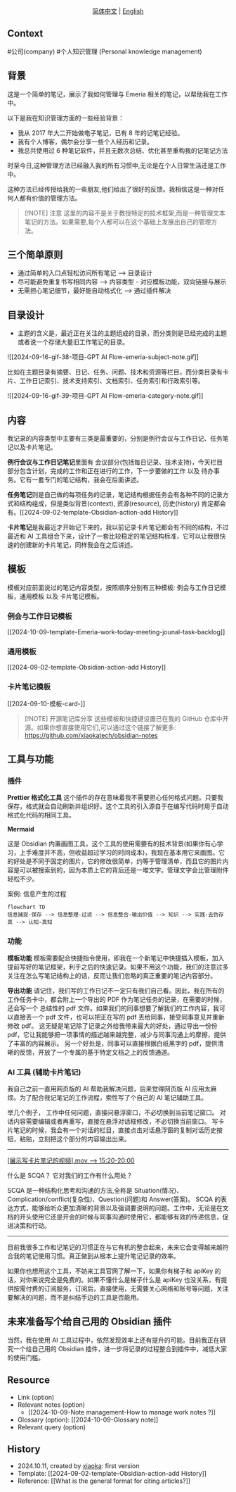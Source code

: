 <p align="center">
  <a href="https://github.com/xiaokatech/obsidian-notes/blob/master/2024-10-09-%E7%AC%94%E8%AE%B0%E7%AE%A1%E7%90%86-%E5%A6%82%E4%BD%95%E7%AE%A1%E7%90%86%E5%B7%A5%E4%BD%9C%E7%AC%94%E8%AE%B0%EF%BC%9F.md">简体中文</a> |
  <a href="https://github.com/xiaokatech/obsidian-notes/blob/master/2024-10-09-Note%20management-How%20to%20manage%20work%20notes%20%3F.md">English</a>
</p>

## Context

#公司(company) #个人知识管理 (Personal knowledge management)

## 背景

这是一个简单的笔记，展示了我如何管理与 Emeria 相关的笔记，以帮助我在工作中。

以下是我在知识管理方面的一些经验背景：

- 我从 2017 年大二开始做电子笔记，已有 8 年的记笔记经验。
- 我有个人博客，偶尔会分享一些个人经历和记录。
- 我总共使用过 6 种笔记软件，并且无数次总结、优化甚至重构我的记笔记方法

时至今日,这种管理方法已经融入我的所有习惯中,无论是在个人日常生活还是工作中。

这种方法已经传授给我的一些朋友,他们给出了很好的反馈。我相信这是一种对任何人都有价值的管理方法。

> [!NOTE] 注意
> 这里的内容不是关于教授特定的技术框架,而是一种管理文本笔记的方法。如果需要,每个人都可以在这个基础上发展出自己的管理方法。

## 三个简单原则

- 通过简单的入口点轻松访问所有笔记 --> 目录设计
- 尽可能避免重复书写相同内容 --> 内容类型 - 对应模板功能，双向链接与展示
- 无需担心笔记细节，最好能自动格式化 --> 通过插件解决

## 目录设计

- 主题的含义是，最近正在关注的主题组成的目录，而分类则是已经完成的主题或者说一个存储大量旧工作笔记的目录。

![[2024-09-16-gif-38-项目-GPT AI Flow-emeria-subject-note.gif]]

比如在主题目录有摘要、日记、任务、问题、技术和资源等栏目，而分类目录有卡片、工作日记索引、技术支持索引、文档索引、任务索引和行政索引等。

![[2024-09-16-gif-39-项目-GPT AI Flow-emeria-category-note.gif]]

## 内容

我记录的内容类型中主要有三类是最重要的，分别是例行会议与工作日记、任务笔记以及卡片笔记。

**例行会议与工作日记笔记**里面有 会议部分(包括每日记录、技术支持)，今天栏目部分包含计划，完成的工作和正在进行的工作，下一步要做的工作 以及 待办事务。它有一套专门的笔记结构，我会在后面讲述。

**任务笔记**则是自己做的每项任务的记录，笔记结构根据任务会有各种不同的记录方式和结构组成，但是类似背景(context), 资源(resource), 历史(history) 肯定都会有。[[2024-09-02-template-Obsidian-action-add History]]

**卡片笔记**是我最近才开始记下来的，我以前记录卡片笔记都会有不同的结构，不过最近和 AI 工具组合下来，设计了一套比较稳定的笔记结构标准，它可以让我很快速的创建新的卡片笔记，同样我会在之后讲述。

## 模板

模板对应前面说过的笔记内容类型，按照顺序分别有三种模板: 例会与工作日记模板，通用模板 以及 卡片笔记模板。

### 例会与工作日记模板

[[2024-10-09-template-Emeria-work-today-meeting-jounal-task-backlog]]

### 通用模板

[[2024-09-02-template-Obsidian-action-add History]]

### 卡片笔记模板

[[2024-09-10-模板-card-<subject>]]

> [!NOTE] 开源笔记库分享
> 这些模板和快捷键设置已在我的 GitHub 仓库中开源。如果你想直接使用它们,可以通过这个链接了解更多: https://github.com/xiaokatech/obsidian-notes

## 工具与功能

### 插件

**Prettier 格式化工具**
这个插件的存在意味着我不需要担心任何格式问题。只要我保存，格式就会自动刷新并组织好。这个工具的引入源自于在编写代码时用于自动格式化代码的相同工具。

**Mermaid**

这是 Obsidian 内置画图工具，这个工具的使用需要有的技术背景(如果你有心学习，上手难度并不高，但收益超过学习的时间成本)，我现在基本用它来画图。它的好处是不同于固定的图片，它的修改很简单，约等于管理清单，而且它的图片内容是可以被搜索到的，因为本质上它的背后还是一堆文字。管理文字会比管理附件轻松不少。

案例: 信息产生的过程

```mermaid
flowchart TD
信息捕捉-保存 --> 信息整理-过滤 --> 信息整合-输出价值 --> 知识 --> 实践-去伪存真 --> 认知-真知
```

### 功能

**模板功能**
模板需要配合快捷指令使用，即我在一个新笔记中快捷插入模板，加入提前写好的笔记框架，利于之后的快速记录。如果不用这个功能，我们的注意过多关注在怎么写笔记结构上的话，反而让我们忽略的真正重要的笔记内容部分。

**导出功能**
请记住，我们写的工作日记不一定只有我们自己看。因此，我在所有的工作任务卡中，都会附上一个导出的 PDF 作为笔记任务的记录，在需要的时候，还会写一个 总结性的 pdf 文件。如果我们的同事想要了解我们的工作内容，我可以直接丢一个 pdf 文件，也可以把正在写的 pdf 丢给同事，接受同事意见并重新修改 pdf。
这无疑是笔记除了记录之外给我带来最大的好处，通过导出一份份 pdf，它让我能够把一项事情的描述越来越完整，减少与同事沟通上的摩擦，提供了丰富的内容展示。
另一个好处是，同事可以直接根据白纸黑字的 pdf，提供清晰的反馈，开放了一个专属的基于特定文档之上的反馈通道。

### AI 工具 (辅助卡片笔记)

我自己之前一直用网页版的 AI 帮助我解决问题，后来觉得网页版 AI 应用太麻烦。为了配合我记笔记的工作流程，索性写了个自己的 AI 笔记辅助工具。

举几个例子，
工作中任何问题，直接问悬浮窗口，不必切换到当前笔记窗口。
对话内容需要编辑或者再重写，直接在悬浮对话框修改，不必切换当前窗口。
写卡片笔记的时候，我会有一个对话的栏目，直接点击对话悬浮窗的复制对话历史按钮，粘贴，立刻把这个部分的内容输出出来。

---

[[展示写卡片笔记的视频].mov --> 15:20-20:00](https://www.bilibili.com/video/BV19xtde6EAi/)

什么是 SCQA？
它对我们的工作有什么用处？

SCQA 是一种结构化思考和沟通的方法,全称是 Situation(情况)、Complication/conflict(复杂性)、Question(问题)和 Answer(答案)。
SCQA 的表达方式，能够给听众更加清晰的背景以及强调要说明的问题。工作中，无论是在文档的开头使用它还是开会的时候与同事沟通时使用它，都能够有效的传递信息，促进决策和行动。

---

目前我很多工作和记笔记的习惯正在与它有机的整合起来，未来它会变得越来越符合我的笔记使用习惯。真正做到从根本上提升笔记记录的效率。

如果你也想用这个工具，不妨来工具官网了解一下，如果你有梯子和 apiKey 的话，对你来说完全是免费的。如果不懂什么是梯子什么是 apiKey 也没关系，有提供按需付费的订阅服务，订阅后，直接使用，无需要关心网络和账号等问题，关注要解决的问题，而不是纠结手边的工具是否能用。

## 未来准备写个给自己用的 Obsidian 插件

当然，我在使用 AI 工具过程中，依然发现效率上还有提升的可能。目前我正在研究一个给自己用的 Obsidian 插件，进一步将记录的过程整合到插件中，减低大家的使用门槛。

## Resource

- Link (option)
- Relevant notes (option)
    - [[2024-10-09-Note management-How to manage work notes ?]]
- Glossary (option): [[2024-10-09-Glossary note]]
- Relevant query (option)

## History

- 2024.10.11, created by [xiaoka](https://www.xiaokaup.com/): first version
- Template: [[2024-09-02-template-Obsidian-action-add History]]
- Reference: [[What is the general format for citing articles?]]
